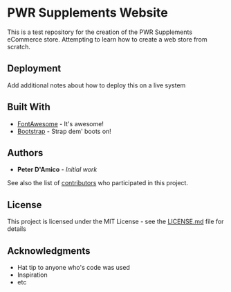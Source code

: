 # PWR Supplements Website

This is a test repository for the creation of the PWR Supplements eCommerce store. Attempting to learn how to create a web store from scratch.

## Deployment

Add additional notes about how to deploy this on a live system

## Built With

* [FontAwesome](https://fontawesome.com/) - It's awesome!
* [Bootstrap](https://getbootstrap.com/) - Strap dem' boots on!

## Authors

* **Peter D'Amico** - *Initial work*

See also the list of [contributors](https://github.com/your/project/contributors) who participated in this project.

## License

This project is licensed under the MIT License - see the [LICENSE.md](LICENSE.md) file for details

## Acknowledgments

* Hat tip to anyone who's code was used
* Inspiration
* etc
